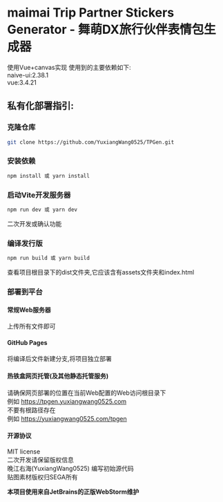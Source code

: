 # maimai Trip Partner Stickers Generator - 舞萌DX旅行伙伴表情包生成器
使用Vue+canvas实现
使用到的主要依赖如下:  
naive-ui:2.38.1  
vue:3.4.21
## 私有化部署指引:
### 克隆仓库
```bash
git clone https://github.com/YuxiangWang0525/TPGen.git
```
### 安装依赖  
```bash
npm install 或 yarn install
```
### 启动Vite开发服务器
```bash
npm run dev 或 yarn dev
```
二次开发或确认功能
### 编译发行版
```bash
npm run build 或 yarn build
```
查看项目根目录下的dist文件夹,它应该含有assets文件夹和index.html
### 部署到平台
#### 常规Web服务器
上传所有文件即可
#### GitHub Pages
将编译后文件新建分支,将项目独立部署
#### 热铁盒网页托管(及其他静态托管服务)  
请确保网页部署的位置在当前Web配置的Web访问根目录下  
例如 https://tpgen.yuxiangwang0525.com  
不要有根路径存在  
例如 https://yuxiangwang0525.com/tpgen

#### 开源协议
MIT license  
二次开发请保留版权信息  
晚江右海(YuxiangWang0525) 编写初始源代码  
贴图素材版权归SEGA所有

**本项目使用来自JetBrains的正版WebStorm维护**